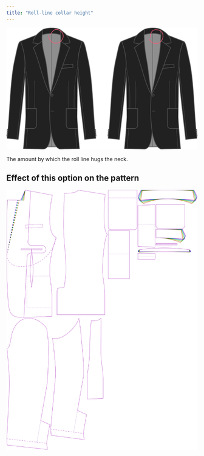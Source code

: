 ```yaml
---
title: "Roll-line collar height"
---
```


![Roll line collar height](rolllinecollarheight.svg)

The amount by which the roll line hugs the neck.

## Effect of this option on the pattern

![This image shows the effect of this option by superimposing several variants that have a different value for this option](jaeger_rolllinecollarheight_sample.svg "Effect of this option on the pattern")
